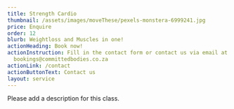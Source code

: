 ```yaml
---
title: Strength Cardio
thumbnail: /assets/images/moveThese/pexels-monstera-6999241.jpg
price: Enquire
order: 12
blurb: Weightloss and Muscles in one!
actionHeading: Book now!
actionInstruction: Fill in the contact form or contact us via email at
  bookings@committedbodies.co.za
actionLink: /contact
actionButtonText: Contact us
layout: service
---
```

Please add a description for this class.
